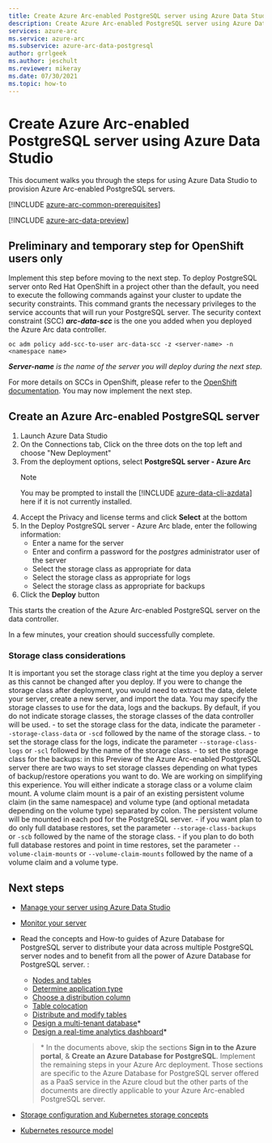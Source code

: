 ```yaml
---
title: Create Azure Arc-enabled PostgreSQL server using Azure Data Studio
description: Create Azure Arc-enabled PostgreSQL server using Azure Data Studio
services: azure-arc
ms.service: azure-arc
ms.subservice: azure-arc-data-postgresql
author: grrlgeek
ms.author: jeschult
ms.reviewer: mikeray
ms.date: 07/30/2021
ms.topic: how-to
---
```


# Create Azure Arc-enabled PostgreSQL server using Azure Data Studio

This document walks you through the steps for using Azure Data Studio to provision Azure Arc-enabled PostgreSQL servers.

[!INCLUDE [azure-arc-common-prerequisites](../../../includes/azure-arc-common-prerequisites.md)]

[!INCLUDE [azure-arc-data-preview](../../../includes/azure-arc-data-preview.md)]

## Preliminary and temporary step for OpenShift users only

Implement this step before moving to the next step. To deploy PostgreSQL server onto Red Hat OpenShift in a project other than the default, you need to execute the following commands against your cluster to update the security constraints. This command grants the necessary privileges to the service accounts that will run your PostgreSQL server. The security context constraint (SCC) **_arc-data-scc_** is the one you added when you deployed the Azure Arc data controller.

```console
oc adm policy add-scc-to-user arc-data-scc -z <server-name> -n <namespace name>
```

_**Server-name** is the name of the server you will deploy during the next step._
   
For more details on SCCs in OpenShift, please refer to the [OpenShift documentation](https://docs.openshift.com/container-platform/4.2/authentication/managing-security-context-constraints.html).
You may now implement the next step.

## Create an Azure Arc-enabled PostgreSQL server

1. Launch Azure Data Studio
1. On the Connections tab, Click on the three dots on the top left and choose "New Deployment"
1. From the deployment options, select **PostgreSQL server - Azure Arc**
    >[!NOTE]
    > You may be prompted to install the [!INCLUDE [azure-data-cli-azdata](../../../includes/azure-data-cli-azdata.md)] here if it is not currently installed.
1. Accept the Privacy and license terms and click **Select** at the bottom
1. In the Deploy PostgreSQL server - Azure Arc blade, enter the following information:
   - Enter a name for the server
   - Enter and confirm a password for the _postgres_ administrator user of the server
   - Select the storage class as appropriate for data
   - Select the storage class as appropriate for logs
   - Select the storage class as appropriate for backups
1. Click the **Deploy** button

This starts the creation of the Azure Arc-enabled PostgreSQL server on the data controller.

In a few minutes, your creation should successfully complete.

### Storage class considerations
 
It is important you set the storage class right at the time you deploy a server as this cannot be changed after you deploy. If you were to change the storage class after deployment, you would need to extract the data, delete your server, create a new server, and import the data. You may specify the storage classes to use for the data, logs and the backups. By default, if you do not indicate storage classes, the storage classes of the data controller will be used.
    - to set the storage class for the data, indicate the parameter `--storage-class-data` or `-scd` followed by the name of the storage class.
    - to set the storage class for the logs, indicate the parameter `--storage-class-logs` or `-scl` followed by the name of the storage class.
    - to set the storage class for the backups: in this Preview of the Azure Arc-enabled PostgreSQL server there are two ways to set storage classes depending on what types of backup/restore operations you want to do. We are working on simplifying this experience. You will either indicate a storage class or a volume claim mount. A volume claim mount is a pair of an existing persistent volume claim (in the same namespace) and volume type (and optional metadata depending on the volume type) separated by colon. The persistent volume will be mounted in each pod for the PostgreSQL server.
        - if you want plan to do only full database restores, set the parameter `--storage-class-backups` or `-scb` followed by the name of the storage class.
        - if you plan to do both full database restores and point in time restores, set the parameter `--volume-claim-mounts` or `--volume-claim-mounts` followed by the name of a volume claim and a volume type.


## Next steps
- [Manage your server using Azure Data Studio](manage-postgresql-server-with-azure-data-studio.md)
- [Monitor your server](monitor-grafana-kibana.md)
- Read the concepts and How-to guides of Azure Database for PostgreSQL server to distribute your data across multiple PostgreSQL server nodes and to benefit from all the power of Azure Database for PostgreSQL server. :
    * [Nodes and tables](../../postgresql/hyperscale/concepts-nodes.md)
    * [Determine application type](../../postgresql/hyperscale/howto-app-type.md)
    * [Choose a distribution column](../../postgresql/hyperscale/howto-choose-distribution-column.md)
    * [Table colocation](../../postgresql/hyperscale/concepts-colocation.md)
    * [Distribute and modify tables](../../postgresql/hyperscale/howto-modify-distributed-tables.md)
    * [Design a multi-tenant database](../../postgresql/hyperscale/tutorial-design-database-multi-tenant.md)*
    * [Design a real-time analytics dashboard](../../postgresql/hyperscale/tutorial-design-database-realtime.md)*

    > \* In the documents above, skip the sections **Sign in to the Azure portal**, & **Create an Azure Database for PostgreSQL**. Implement the remaining steps in your Azure Arc deployment. Those sections are specific to the Azure Database for PostgreSQL server offered as a PaaS service in the Azure cloud but the other parts of the documents are directly applicable to your Azure Arc-enabled PostgreSQL server.

- [Storage configuration and Kubernetes storage concepts](storage-configuration.md)
- [Kubernetes resource model](https://github.com/kubernetes/design-proposals-archive/blob/main/scheduling/resources.md#resource-quantities)
